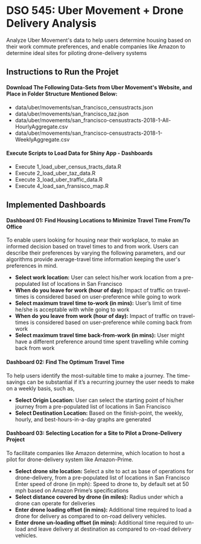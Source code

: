 # DSO 545: Uber Movement + Drone Delivery Analysis

Analyze Uber Movement's data to help users determine housing based on their work commute preferences, and enable companies like Amazon to determine ideal sites for piloting drone-delivery systems

## Instructions to Run the Projet

#### Download The Following Data-Sets from Uber Movement's Website, and Place in Folder Structure Mentioned Below:
- data/uber/movements/san_francisco_censustracts.json
- data/uber/movements/san_francisco_taz.json
- data/uber/movements/san_francisco-censustracts-2018-1-All-HourlyAggregate.csv
- data/uber/movements/san_francisco-censustracts-2018-1-WeeklyAggregate.csv

#### Execute Scripts to Load Data for Shiny App - Dashboards
- Execute 1_load_uber_census_tracts_data.R
- Execute 2_load_uber_taz_data.R
- Execute 3_load_uber_traffic_data.R
- Execute 4_load_san_fransisco_map.R

## Implemented Dashboards

#### **Dashboard 01:** Find Housing Locations to Minimize Travel Time From/To Office

To enable users looking for housing near their workplace, to make an informed decision based on travel times to and from work. Users can describe their preferences by varying the following parameters, and our algorithms provide average-travel time information keeping the user's preferences in mind.
 
- **Select work location:** User can select his/her work location from a pre-populated list of locations in San Francisco
- **When do you leave for work (hour of day):** Impact of traffic on travel-times is considered based on user-preference while going to work
- **Select maximum travel time to-work (in mins):** User’s limit of time he/she is acceptable with while going to work
- **When do you leave from work (hour of day):** Impact of traffic on travel-times is considered based on user-preference while coming back from work
- **Select maximum travel time back-from-work (in mins):** User might have a different preference around time spent travelling while coming back from work
 
#### **Dashboard 02:** Find The Optimum Travel Time

To help users identify the most-suitable time to make a journey. The time-savings can be substantial if it’s a recurring journey the user needs to make on a weekly basis, such as,
 
- **Select Origin Location:** User can select the starting point of his/her journey from a pre-populated list of locations in San Francisco
- **Select Destination Location:** Based on the finish-point, the weekly, hourly, and best-hours-in-a-day graphs are generated
 
#### **Dashboard 03:** Selecting Location for a Site to Pilot a Drone-Delivery Project

To facilitate companies like Amazon determine, which location to host a pilot for drone-delivery system like Amazon-Prime.
 
- **Select drone site location:** Select a site to act as base of operations for drone-delivery, from a pre-populated list of locations in San Francisco
Enter speed of drone (in mph): Speed to drone to, by default set at 50 mph based on Amazon Prime’s specifications
- **Select distance covered by drone (in miles):** Radius under which a drone can operate for deliveries
- **Enter drone loading offset (in mins):** Additional time required to load a drone for delivery as compared to on-road delivery vehicles.
- **Enter drone un-loading offset (in mins):** Additional time required to un-load and leave delivery at destination as compared to on-road delivery vehicles.

